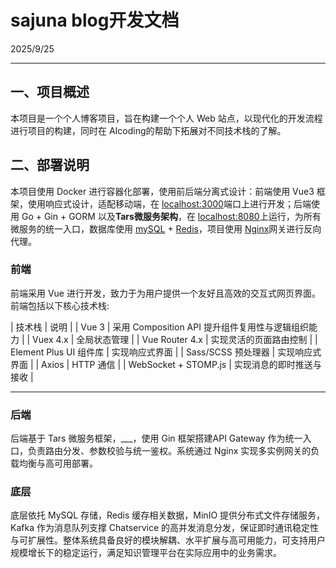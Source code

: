 # sajuna blog开发文档

2025/9/25

---

## 一、项目概述

本项目是一个个人博客项目，旨在构建一个个人 Web 站点，以现代化的开发流程进行项目的构建，同时在 AIcoding的帮助下拓展对不同技术栈的了解。

## 二、部署说明

本项目使用 Docker 进行容器化部署，使用前后端分离式设计：前端使用 Vue3 框架，使用响应式设计，适配移动端，在 [localhost:3000](localhost:3000)端口上进行开发；后端使用 Go + Gin + GORM 以及**Tars微服务架构**，在 [localhost:8080](localhost:8080)上运行，为所有微服务的统一入口，数据库使用 [mySQL](localhost:3306) + [Redis](localhost:6379)，项目使用 [Nginx](localhost:80)网关进行反向代理。

### 前端

前端采用 Vue 进行开发，致力于为用户提供一个友好且高效的交互式网页界面。前端包括以下核心技术栈:

| 技术栈 | 说明 |
| Vue 3 | 采用 Composition API 提升组件复用性与逻辑组织能力 |
| Vuex 4.x  | 全局状态管理  |
| Vue Router 4.x    | 实现灵活的页面路由控制    |
| Element Plus UI 组件库    | 实现响应式界面    |
| Sass/SCSS 预处理器    | 实现响应式界面    |
| Axios | HTTP 通信 |
| WebSocket + STOMP.js  | 实现消息的即时推送与接收  |
___

### 后端

后端基于 Tars 微服务框架，___，使用 Gin 框架搭建API Gateway 作为统一入口，负责路由分发、参数校验与统一鉴权。系统通过 Nginx 实现多实例网关的负载均衡与高可用部署。

### 底层

底层依托 MySQL 存储，Redis 缓存相关数据，MinIO 提供分布式文件存储服务，Kafka 作为消息队列支撑 Chatservice 的高并发消息分发，保证即时通讯稳定性与可扩展性。整体系统具备良好的模块解耦、水平扩展与高可用能力，可支持用户规模增长下的稳定运行，满足知识管理平台在实际应用中的业务需求。